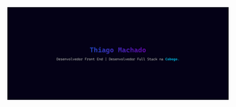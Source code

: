 <a href="https://thiagomachadocdev.vercel.app/" target="_blank">
  <img align="center" src="./banner.jpg" />
</a>
